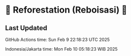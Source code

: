 
# 🌳 Reforestation (Reboisasi) 🌲

## Last Updated

GitHub Actions time: Sun Feb  9 22:18:23 UTC 2025

Indonesia/Jakarta time: Mon Feb 10 05:18:23 WIB 2025

